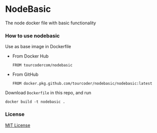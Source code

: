 NodeBasic
======

The node docker file with basic functionality


### How to use nodebasic

Use as base image in Dockerfile

- From Docker Hub

  ```
  FROM tourcodercom/nodebasic
  ```

- From GitHub 

  ```
  FROM docker.pkg.github.com/tourcoder/nodebasic/nodebasic:latest
  ```

Download `Dockerfile` in this repo, and run

```
docker build -t nodebasic .
```

### License

[MIT License](LICENSE)
